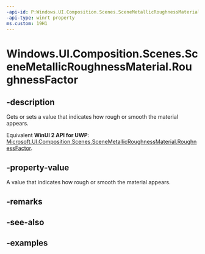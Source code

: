```yaml
---
-api-id: P:Windows.UI.Composition.Scenes.SceneMetallicRoughnessMaterial.RoughnessFactor
-api-type: winrt property
ms.custom: 19H1
---
```


<!-- Property syntax.
public float RoughnessFactor { get;  set; }
-->

# Windows.UI.Composition.Scenes.SceneMetallicRoughnessMaterial.RoughnessFactor

## -description

Gets or sets a value that indicates how rough or smooth the material appears.

Equivalent **WinUI 2 API for UWP**: [Microsoft.UI.Composition.Scenes.SceneMetallicRoughnessMaterial.RoughnessFactor](/windows/winui/api/microsoft.ui.composition.scenes.scenemetallicroughnessmaterial.roughnessfactor).

## -property-value

A value that indicates how rough or smooth the material appears.

## -remarks

## -see-also

## -examples

